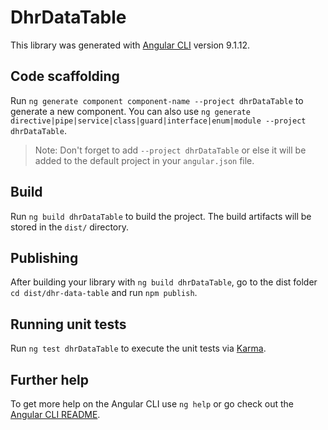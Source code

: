 # DhrDataTable

This library was generated with [Angular CLI](https://github.com/angular/angular-cli) version 9.1.12.

## Code scaffolding

Run `ng generate component component-name --project dhrDataTable` to generate a new component. You can also use `ng generate directive|pipe|service|class|guard|interface|enum|module --project dhrDataTable`.
> Note: Don't forget to add `--project dhrDataTable` or else it will be added to the default project in your `angular.json` file. 

## Build

Run `ng build dhrDataTable` to build the project. The build artifacts will be stored in the `dist/` directory.

## Publishing

After building your library with `ng build dhrDataTable`, go to the dist folder `cd dist/dhr-data-table` and run `npm publish`.

## Running unit tests

Run `ng test dhrDataTable` to execute the unit tests via [Karma](https://karma-runner.github.io).

## Further help

To get more help on the Angular CLI use `ng help` or go check out the [Angular CLI README](https://github.com/angular/angular-cli/blob/master/README.md).
